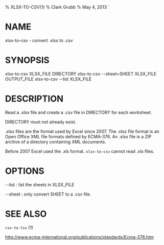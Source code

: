 % XLSX-TO-CSV(1)
% Clark Grubb
% May 4, 2013
`
# NAME

xlsx-to-csv - convert .xlsx to .csv

# SYNOPSIS

xlsx-to-csv XLSX\_FILE DIRECTORY
xlsx-to-csv --sheet=SHEET XLSX\_FILE OUTPUT\_FILE
xlsx-to-csv --list XLSX\_FILE

# DESCRIPTION

Read a .xlsx file and create a .csv file in DIRECTORY for each worksheet.

DIRECTORY must not already exist.

.xlsx files are the format used by Excel since 2007.  The .xlsx file format is an Open Office XML file formats defined by ECMA-376.  An .xlsx file is a ZIP archive of a directory containing XML documents.

Before 2007 Excel used the .xls format.  `xlsx-to-csv` cannot read .xls files.

# OPTIONS

--list
    : list the sheets in XLSX\_FILE
    
--sheet
    : only convert SHEET to a .csv file.

# SEE ALSO

`csv-to-tsv` (1)

http://www.ecma-international.org/publications/standards/Ecma-376.htm
             
